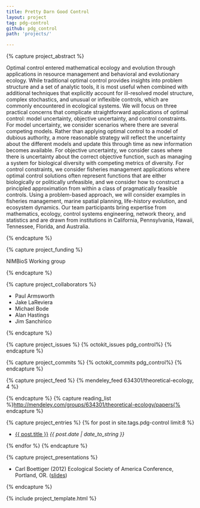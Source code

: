 ```yaml
---
title: Pretty Darn Good Control 
layout: project
tag: pdg-control 
github: pdg_control
path: 'projects/'

---
```


{% capture project_abstract %}

Optimal control entered mathematical ecology and evolution through applications in resource management and behavioral and evolutionary ecology. While traditional optimal control provides insights into problem structure and a set of analytic tools, it is most useful when combined with additional techniques that explicitly account for ill-resolved model structure, complex stochastics, and unusual or inflexible controls, which are commonly encountered in ecological systems. We will focus on three practical concerns that complicate straightforward applications of optimal control: model uncertainty, objective uncertainty, and control constraints. For model uncertainty, we consider scenarios where there are several competing models. Rather than applying optimal control to a model of dubious authority, a more reasonable strategy will reflect the uncertainty about the different models and update this through time as new information becomes available. For objective uncertainty, we consider cases where there is uncertainty about the correct objective function, such as managing a system for biological diversity with competing metrics of diversity. For control constraints, we consider fisheries management applications where optimal control solutions often represent functions that are either biologically or politically unfeasible, and we consider how to construct a principled approximation from within a class of pragmatically feasible controls. Using a problem-based approach, we will consider examples in fisheries management, marine spatial planning, life-history evolution, and ecosystem dynamics. Our team participants bring expertise from mathematics, ecology, control systems engineering, network theory, and statistics and are drawn from institutions in California, Pennsylvania, Hawaii, Tennessee, Florida, and Australia.

{% endcapture %}


{% capture project_funding %}

NIMBioS Working group

{% endcapture %}

{% capture project_collaborators %}

- Paul Armsworth
- Jake LaReviera
- Michael Bode
- Alan Hastings
- Jim Sanchirico 

{% endcapture %}

{% capture project_issues %}
{% octokit_issues pdg_control%}
{% endcapture %}

{% capture project_commits %}
{% octokit_commits pdg_control%}
{% endcapture %}

{% capture project_feed %}
{% mendeley_feed 634301/theoretical-ecology, 4 %}
<!-- {% comment %}{% raw %}{% mendeley_category_feed 56626151, 4 %}{% endraw %}{% endcomment %} -->
{% endcapture %}
{% capture reading_list %}http://mendeley.com/groups/634301/theoretical-ecology/papers{% endcapture %}

{% capture project_entries %}
{% for post in site.tags.pdg-control limit:8 %}
- <a href="{{ post.url }}">{{ post.title }}</a> <span style="font-style:italic"> {{ post.date | date_to_string }}</span>

{% endfor %}
{% endcapture %}

{% capture project_presentations %}

- Carl Boettiger (2012) Ecological Society of America Conference, Portland, OR. (<a href="http://www.slideshare.net/cboettig/esa-2012-talk">slides</a>)

{% endcapture %}



{% include project_template.html %}

